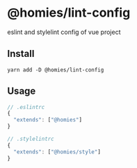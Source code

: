 # @homies/lint-config
eslint and stylelint config of vue project

## Install

```shell
yarn add -D @homies/lint-config
```

## Usage

```js
// .eslintrc
{
  "extends": ["@homies"]
}

// .stylelintrc
{
  "extends": ["@homies/style"]
}
```

